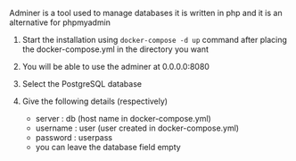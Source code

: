 Adminer is a tool used to manage databases it is written in php and it is an alternative for phpmyadmin

1. Start the installation using `docker-compose -d up` command after placing the docker-compose.yml in the directory you want

2. You will be able to use the adminer at 0.0.0.0:8080

3. Select the PostgreSQL database

4. Give the following details (respectively)

	- server : db (host name in docker-compose.yml)
	- username : user (user created in docker-compose.yml)
	- password : userpass
	- you can leave the database field empty

